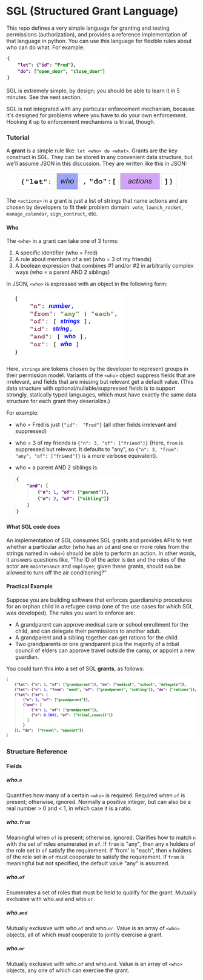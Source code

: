# SGL (Structured Grant Language)

This repo defines a very simple language for granting and testing
permissions (authorization), and provides a reference implementation of
that language in python. You can use this language for flexible rules about
who can do what. For example:

[![simple grant](simple-grant.png)](simple-grant.json)

SGL is extremely simple, by design; you should be able to learn
it in 5 minutes. See the next section.

SGL is not integrated with any particular enforcement mechanism, because
it's designed for problems where you have to do your own enforcement.
Hooking it up to enforcement mechanisms is trivial, though.

### Tutorial

A __grant__ is a simple rule like: `let <who> do <what>`. Grants
are the key construct in SGL. They can be stored in any convenient
data structure, but we'll assume JSON in this discussion. They are
written like this in JSON:

[![JSON format](general-form.png)](https://docs.google.com/presentation/d/1PLhyqbcTVtt67Me7iYK1_jNCtLw8dy2HHkxXFSvnKKI/edit)

The `<actions>` in a grant is just a list of strings that name actions
and are chosen by developers to fit their problem domain: `vote`,
`launch_rocket`, `manage_calendar`, `sign_contract`, etc.

#### Who
The `<who>` in a grant can take one of 3 forms:

1. A specific identifier (who = Fred)
2. A rule about members of a set (who = 3 of my friends)
3. A boolean expression that combines #1 and/or #2 in arbitrarily
complex ways (who = a parent AND 2 siblings)

In JSON, `<who>` is expressed with an object in the following form:

![who](who.png)

Here, `strings` are tokens chosen by the developer to represent groups
in their permission model. Variants of the `<who>` object suppress fields
that are irrelevant, and fields that are missing but relevant get a
default value. (This data structure with optional/nullable/suppressed
fields is to support strongly, statically typed languages, which must
have exactly the same data structure for each grant they deserialize.)

For example:

* who = Fred is just `{"id":  "Fred"}` (all other fields irrelevant and
suppressed)
* who = 3 of my friends is `{"n": 3, "of": ["friend"]}` (Here, `from` is
suppressed but relevant. It defaults to "any", so `{"n": 3, "from": "any",
"of": ["friend"]}` is a more verbose equivalent).
* who = a parent AND 2 siblings is:

    [![parent-sibling grant](parent-sibling-grant.png)](parent-sibling-grant.json)

#### What SGL code does
An implementation of SGL consumes SGL grants and provides APIs to test
whether a particular actor (who has an `id` and one or more roles from
the strings named in `<who>`) should be able to perform an action. In
other words, it answers questions like, "The ID of the actor is `Bob`
and the roles of the actor are `maintenance` and `employee`; given these
grants, should `Bob` be allowed to turn off the air conditioning?" 

#### Practical Example

Suppose you are building software that enforces guardianship procedures
for an orphan child in a refugee camp (one of the use cases for which
SGL was developed). The rules you want to enforce are:

* A grandparent can approve medical care or school enrollment for the child,
  and can delegate their permissions to another adult.
* A grandparent and a sibling together can get rations for the child.
* Two grandparents or one grandparent plus the majority of a tribal
  council of elders can approve travel outside the camp, or appoint
  a new guardian.

You could turn this into a set of SGL __grants__, as follows:

[![guardian grants](guardian-grants.png)](guardian-grants.json)

### Structure Reference

#### Fields

##### who.`n`
Quantifies how many of a certain `<who>` is required. Required when
`of` is present; otherwise, ignored. Normally a positive
integer, but can also be a real number > 0 and < 1, in which case it is
a ratio. 

##### who.`from`
Meaningful when `of` is present; otherwise, ignored. Clarifies how to
match `n` with the set of roles enumerated in `of`. If `from`
is "any", then any `n` holders of the role set in `of` satisfy the
requirement. If 'from' is "each", then `n` holders of the role set
in `of` must cooperate to satisfy the requirement. If `from` is meaningful
but not specified, the default value "any" is assumed.

##### who.`of`
Enumerates a set of roles that must be held to qualify for the grant.
Mutually exclusive with who.`and` and who.`or`.

##### who.`and`
Mutually exclusive with who.`of` and who.`or`. Value is an array of
`<who>` objects, all of which must cooperate to jointly exercise a grant.

##### who.`or`
Mutually exclusive with who.`of` and who.`and`. Value is an array of
`<who>` objects, any one of which can exercise the grant.

